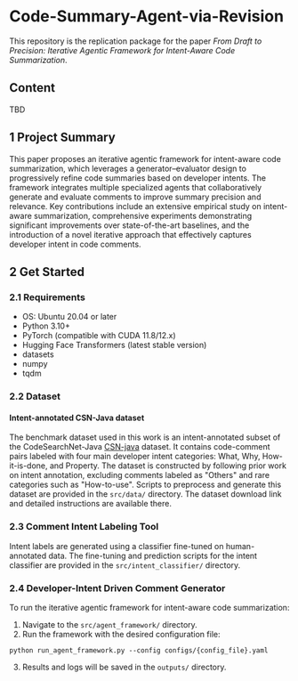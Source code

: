 # Code-Summary-Agent-via-Revision
This repository is the replication package for the paper *From Draft to Precision: Iterative Agentic Framework for Intent-Aware Code Summarization*.

## Content
TBD

[//]: # (1. [Project Summary]&#40;#1-Project-Summary&#41;<br>)

[//]: # (2. [Get Started]&#40;#2-Get-Started&#41;<br>)

[//]: # (&ensp;&ensp;[2.1 Requirements]&#40;#21-Requirements&#41;<br>)

[//]: # (&ensp;&ensp;[2.2 Dataset]&#40;#22-Dataset&#41;<br>)

[//]: # (&ensp;&ensp;[2.3 Comment Intent Labeling Tool]&#40;#23-Comment-Intent-Labeling-Tool&#41;<br>)

[//]: # (&ensp;&ensp;[2.4 Developer-Intent Driven Comment Generator]&#40;#24-Developer-Intent-Driven-Comment-Generator&#41;<br>)

[//]: # (3. [Application]&#40;#3-Application&#41;<br>)

## 1 Project Summary

This paper proposes an iterative agentic framework for intent-aware code summarization, which leverages a generator–evaluator design to progressively refine code summaries based on developer intents. The framework integrates multiple specialized agents that collaboratively generate and evaluate comments to improve summary precision and relevance. Key contributions include an extensive empirical study on intent-aware summarization, comprehensive experiments demonstrating significant improvements over state-of-the-art baselines, and the introduction of a novel iterative approach that effectively captures developer intent in code comments.

## 2 Get Started
### 2.1 Requirements
* OS: Ubuntu 20.04 or later
* Python 3.10+
* PyTorch (compatible with CUDA 11.8/12.x)
* Hugging Face Transformers (latest stable version)
* datasets
* numpy
* tqdm

### 2.2 Dataset
#### Intent-annotated CSN-Java dataset
The benchmark dataset used in this work is an intent-annotated subset of the CodeSearchNet-Java [CSN-java](https://github.com/microsoft/CodeXGLUE) dataset. It contains code-comment pairs labeled with four main developer intent categories: What, Why, How-it-is-done, and Property. The dataset is constructed by following prior work on intent annotation, excluding comments labeled as "Others" and rare categories such as "How-to-use". Scripts to preprocess and generate this dataset are provided in the `src/data/` directory. The dataset download link and detailed instructions are available there.

### 2.3 Comment Intent Labeling Tool
Intent labels are generated using a classifier fine-tuned on human-annotated data. The fine-tuning and prediction scripts for the intent classifier are provided in the `src/intent_classifier/` directory.

### 2.4 Developer-Intent Driven Comment Generator
To run the iterative agentic framework for intent-aware code summarization:

1. Navigate to the `src/agent_framework/` directory.
2. Run the framework with the desired configuration file:
```
python run_agent_framework.py --config configs/{config_file}.yaml
```
3. Results and logs will be saved in the `outputs/` directory.